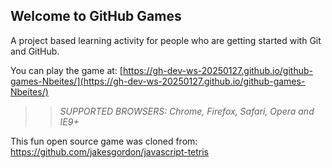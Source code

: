 ## Welcome to GitHub Games

A project based learning activity for people who are getting started with Git and GitHub.

You can play the game at: [https://gh-dev-ws-20250127.github.io/github-games-Nbeites/](https://gh-dev-ws-20250127.github.io/github-games-Nbeites/)

>> _*SUPPORTED BROWSERS*: Chrome, Firefox, Safari, Opera and IE9+_

This fun open source game was cloned from: https://github.com/jakesgordon/javascript-tetris
